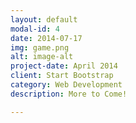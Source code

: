 ```yaml
---
layout: default
modal-id: 4
date: 2014-07-17
img: game.png
alt: image-alt
project-date: April 2014
client: Start Bootstrap
category: Web Development
description: More to Come!

---
```

